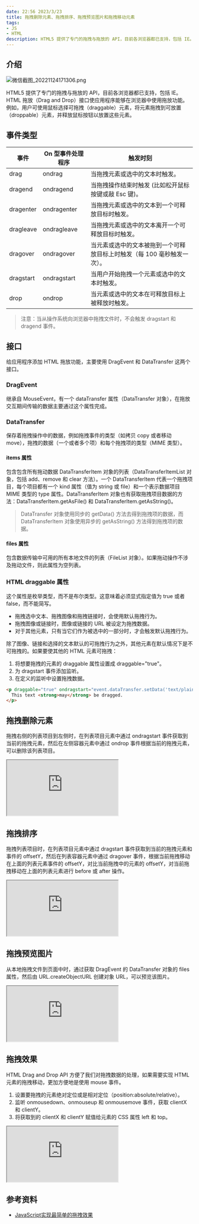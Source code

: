 ```yaml
---
date: 22:56 2023/3/23
title: 拖拽删除元素、拖拽排序、拖拽预览图片和拖拽移动元素
tags:
- JS
- HTML
description: HTML5 提供了专门的拖拽与拖放的 API，目前各浏览器都已支持，包括 IE。HTML Drag and Drop API 方便了我们对拖拽数据的处理。
---
```

## 介绍
![微信截图_20221124171306.png](https://p6-juejin.byteimg.com/tos-cn-i-k3u1fbpfcp/8ee9c79dd8d9415ebccadf1c262895b1~tplv-k3u1fbpfcp-watermark.image?)

HTML5 提供了专门的拖拽与拖放的 API，目前各浏览器都已支持，包括 IE。HTML 拖放（Drag and Drop）接口使应用程序能够在浏览器中使用拖放功能。例如，用户可使用鼠标选择可拖拽（draggable）元素，将元素拖拽到可放置（droppable）元素，并释放鼠标按钮以放置这些元素。

## 事件类型
|事件	|On 型事件处理程序	|触发时刻|
|-|-|-|
|drag	|ondrag	|当拖拽元素或选中的文本时触发。|
|dragend	|ondragend	|当拖拽操作结束时触发 (比如松开鼠标按键或敲 Esc 键)。|
|dragenter	|ondragenter	|当拖拽元素或选中的文本到一个可释放目标时触发。|
|dragleave	|ondragleave	|当拖拽元素或选中的文本离开一个可释放目标时触发。|
|dragover	|ondragover	|当元素或选中的文本被拖到一个可释放目标上时触发（每 100 毫秒触发一次）。|
|dragstart	|ondragstart	|当用户开始拖拽一个元素或选中的文本时触发。|
|drop	|ondrop	|当元素或选中的文本在可释放目标上被释放时触发。|

> 注意：当从操作系统向浏览器中拖拽文件时，不会触发 dragstart 和dragend 事件。

## 接口
给应用程序添加 HTML 拖放功能，主要使用 DragEvent 和 DataTransfer 这两个接口。
### DragEvent
继承自 MouseEvent，有一个 dataTransfer 属性（DataTransfer 对象），在拖放交互期间传输的数据主要通过这个属性完成。

### DataTransfer
保存着拖拽操作中的数据，例如拖拽事件的类型（如拷贝 copy 或者移动 move），拖拽的数据（一个或者多个项）和每个拖拽项的类型（MIME 类型）。

#### items 属性
包含包含所有拖动数据 DataTransferItem 对象的列表（DataTransferItemList 对象，包括 add、remove 和 clear 方法）。一个 DataTransferItem 代表一个拖拽项目，每个项目都有一个 kind 属性（值为 string 或 file）和一个表示数据项目 MIME 类型的 type 属性。DataTransferItem 对象也有获取拖拽项目数据的方法：DataTransferItem.getAsFile() 和 DataTransferItem.getAsString()。

> DataTransfer 对象使用同步的 getData() 方法去得到拖拽项的数据，而 DataTransferItem 对象使用异步的 getAsString() 方法得到拖拽项的数据。

#### files 属性
包含数据传输中可用的所有本地文件的列表（FileList 对象）。如果拖动操作不涉及拖动文件，则此属性为空列表。

### HTML draggable 属性
这个属性是枚举类型，而不是布尔类型。这意味着必须显式指定值为 true 或者 false，而不能简写。
- 拖拽选中文本、拖拽图像和拖拽链接时，会使用默认拖拽行为。
- 拖拽图像或链接时，图像或链接的 URL 被设定为拖拽数据。
- 对于其他元素，只有当它们作为被选中的一部分时，才会触发默认拖拽行为。

除了图像、链接和选择的文本默认的可拖拽行为之外，其他元素在默认情况下是不可拖拽的。如果要使其他的 HTML 元素可拖拽：
1. 将想要拖拽的元素的 draggable 属性设置成 draggable="true"。
2. 为 dragstart 事件添加监听。
3. 在定义的监听中设置拖拽数据。
```html
<p draggable="true" ondragstart="event.dataTransfer.setData('text/plain', 'This text may be dragged')">
  This text <strong>may</strong> be dragged.
</p>
```

## 拖拽删除元素
拖拽右侧的列表项目到左侧时，在列表项目元素中通过 ondragstart 事件获取到当前的拖拽元素，然后在左侧容器元素中通过 ondrop 事件根据当前的拖拽元素，可以删除该列表项目。

<iframe src="https://code.juejin.cn/pen/7169627955818135582"></iframe>

## 拖拽排序
拖拽列表项目时，在列表项目元素中通过 dragstart 事件获取到当前的拖拽元素和事件的 offsetY，然后在列表容器元素中通过 dragover 事件，根据当前拖拽移动在上面的列表元素事件的 offsetY，对比当前拖拽中的元素的 offsetY，对当前拖拽移动在上面的列表元素进行 before 或 after 操作。

<iframe src="https://code.juejin.cn/pen/7170628532941520904"></iframe>

## 拖拽预览图片
从本地拖拽文件到页面中时，通过获取 DragEvent 的 DataTransfer 对象的 files 属性，然后由 URL.createObjectURL 创建对象 URL，可以预览该图片。

<iframe src="https://code.juejin.cn/pen/7169628540244066334"></iframe>

## 拖拽效果
HTML Drag and Drop API 方便了我们对拖拽数据的处理，如果需要实现 HTML 元素的拖拽移动，更加方便地是使用 mouse 事件。
1. 设置要拖拽的元素绝对定位或是相对定位（position:absolute/relative）。
2. 监听 onmousedown、onmouseup 和 onmousemove 事件，获取 clientX 和 clientY。
3. 将获取到的 clientX 和 clientY 赋值给元素的 CSS 属性 left 和 top。

<iframe src="https://code.juejin.cn/pen/7169632570613694496"></iframe>

## 参考资料
- [JavaScript实现最简单的拖拽效果](https://www.zhangxinxu.com/wordpress/2010/03/javascript%e5%ae%9e%e7%8e%b0%e6%9c%80%e7%ae%80%e5%8d%95%e7%9a%84%e6%8b%96%e6%8b%bd%e6%95%88%e6%9e%9c/)